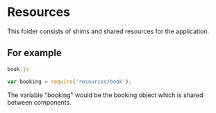 # Resources

This folder consists of shims and shared resources for the application.

## For example
```js
book.js

var booking = require('resources/book');
```

The variable "booking" would be the booking object which is shared between components.